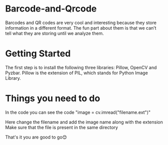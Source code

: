 # Barcode-and-Qrcode

Barcodes and QR codes are very cool and interesting because they store information in a different format. The fun part about them is that we can’t tell what they are storing until we analyze them. <br />

# Getting Started

The first step is to install the following three libraries: Pillow, OpenCV and Pyzbar. Pillow is the extension of PIL, which stands for Python Image Library.</br>

# Things you need to do

In the code you can see the code "image = cv.imread("filename.ext")"</br>

Here change the filename and add the image name along with the extension</br>
Make sure that the file is present in the same directory 

That's it you are good to go😊
